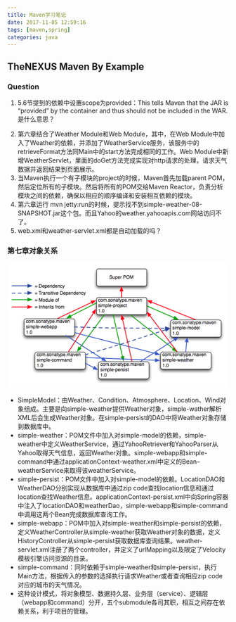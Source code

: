 ```yaml
---
title: Maven学习笔记
date: 2017-11-05 12:59:16
tags: [maven,spring]
categories: java
---
```


## TheNEXUS Maven By Example

### Question
1. 5.6节提到的依赖中设置scope为provided：This tells Maven that the JAR is “provided” by the container and thus should not be included in the WAR. 是什么意思？
<!--more-->
2. 第六章结合了Weather Module和Web Module，其中，在Web Module中加入了Weather的依赖，并添加了WeatherService服务，该服务中的retrieveFormat方法同Main中的start方法完成相同的工作。Web Module中新增WeatherServlet，里面的doGet方法完成实现对http请求的处理，请求天气数据并返回结果到页面展示。
3. 当Maven执行一个有子模块的project的时候，Maven首先加载parent POM，然后定位所有的子模块。然后将所有的POM交给Maven Reactor，负责分析模块之间的依赖，确保以相应的顺序编译和安装相互依赖的模块。
4. 第六章运行 mvn jetty:run的时候，提示找不到simple-weather-08-SNAPSHOT.jar这个包。而且Yahoo的weather.yahooapis.com网站访问不了。
5. web.xml和weather-servlet.xml都是自动加载的吗？

### 第七章对象关系
![image](/img/multimodule-web-spring_projects.png)

* SimpleModel：由Weather、Condition、Atmosphere、Location、Wind对象组成。主要是向simple-weather提供Weather对象，simple-wather解析XML后会生成Weather对象。在simple-persist的DAO中将Weather对象存储到数据库中。
* simple-weather：POM文件中加入对simple-model的依赖，simple-weather中定义WeatherService，通过YahooRetriever和YahooParser从Yahoo取得天气信息，返回Weather对象。simple-webapp和simple-command中通过applicationContext-weather.xml中定义的Bean–weatherService来取得该weatherService。
* simple-persist：POM文件中加入对simple-model的依赖。LocationDAO和WeatherDAO分别实现从数据库中通过zip code查找location信息和通过location查找Weather信息。applicationContext-persist.xml中向Spring容器中注入了locationDAO和weatherDao，simple-webapp和simple-command中调用这两个Bean完成数据库查询工作。
* simple-webapp：POM中加入对simple-weather和simple-persist的依赖，定义WeatherController从simple-weather获取Weather对象的数据，定义HistoryController从simple-persist获取数据库查询结果。weather-servlet.xml注册了两个controller，并定义了urlMapping以及限定了Velocity模板引擎访问资源的目录。
* simple-command：同时依赖于simple-weather和simple-persist，执行Main方法，根据传入的参数的选择执行请求Weather或者查询相应zip code对应的城市的天气情况。
* 这种设计模式，将对象模型、数据持久层、业务层（service）、逻辑层（webapp和command）分开，五个submodule各司其职，相互之间存在依赖关系，利于项目的管理。